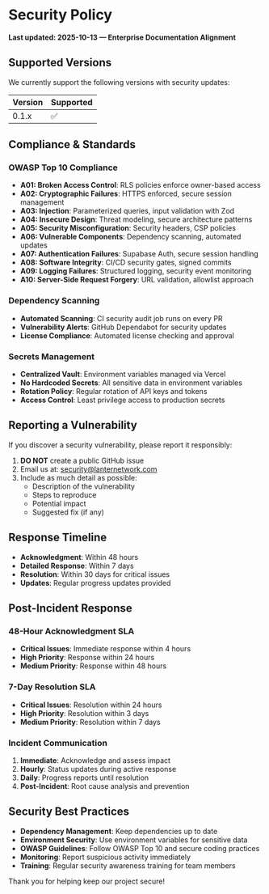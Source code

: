 # Security Policy

**Last updated: 2025-10-13 — Enterprise Documentation Alignment**

## Supported Versions

We currently support the following versions with security updates:

| Version | Supported          |
| ------- | ------------------ |
| 0.1.x   | :white_check_mark: |

## Compliance & Standards

### OWASP Top 10 Compliance
- **A01: Broken Access Control**: RLS policies enforce owner-based access
- **A02: Cryptographic Failures**: HTTPS enforced, secure session management
- **A03: Injection**: Parameterized queries, input validation with Zod
- **A04: Insecure Design**: Threat modeling, secure architecture patterns
- **A05: Security Misconfiguration**: Security headers, CSP policies
- **A06: Vulnerable Components**: Dependency scanning, automated updates
- **A07: Authentication Failures**: Supabase Auth, secure session handling
- **A08: Software Integrity**: CI/CD security gates, signed commits
- **A09: Logging Failures**: Structured logging, security event monitoring
- **A10: Server-Side Request Forgery**: URL validation, allowlist approach

### Dependency Scanning
- **Automated Scanning**: CI security audit job runs on every PR
- **Vulnerability Alerts**: GitHub Dependabot for security updates
- **License Compliance**: Automated license checking and approval

### Secrets Management
- **Centralized Vault**: Environment variables managed via Vercel
- **No Hardcoded Secrets**: All sensitive data in environment variables
- **Rotation Policy**: Regular rotation of API keys and tokens
- **Access Control**: Least privilege access to production secrets

## Reporting a Vulnerability

If you discover a security vulnerability, please report it responsibly:

1. **DO NOT** create a public GitHub issue
2. Email us at: security@lanternetwork.com
3. Include as much detail as possible:
   - Description of the vulnerability
   - Steps to reproduce
   - Potential impact
   - Suggested fix (if any)

## Response Timeline

- **Acknowledgment**: Within 48 hours
- **Detailed Response**: Within 7 days
- **Resolution**: Within 30 days for critical issues
- **Updates**: Regular progress updates provided

## Post-Incident Response

### 48-Hour Acknowledgment SLA
- **Critical Issues**: Immediate response within 4 hours
- **High Priority**: Response within 24 hours
- **Medium Priority**: Response within 48 hours

### 7-Day Resolution SLA
- **Critical Issues**: Resolution within 24 hours
- **High Priority**: Resolution within 3 days
- **Medium Priority**: Resolution within 7 days

### Incident Communication
1. **Immediate**: Acknowledge and assess impact
2. **Hourly**: Status updates during active response
3. **Daily**: Progress reports until resolution
4. **Post-Incident**: Root cause analysis and prevention

## Security Best Practices

- **Dependency Management**: Keep dependencies up to date
- **Environment Security**: Use environment variables for sensitive data
- **OWASP Guidelines**: Follow OWASP Top 10 and secure coding practices
- **Monitoring**: Report suspicious activity immediately
- **Training**: Regular security awareness training for team members

Thank you for helping keep our project secure!
